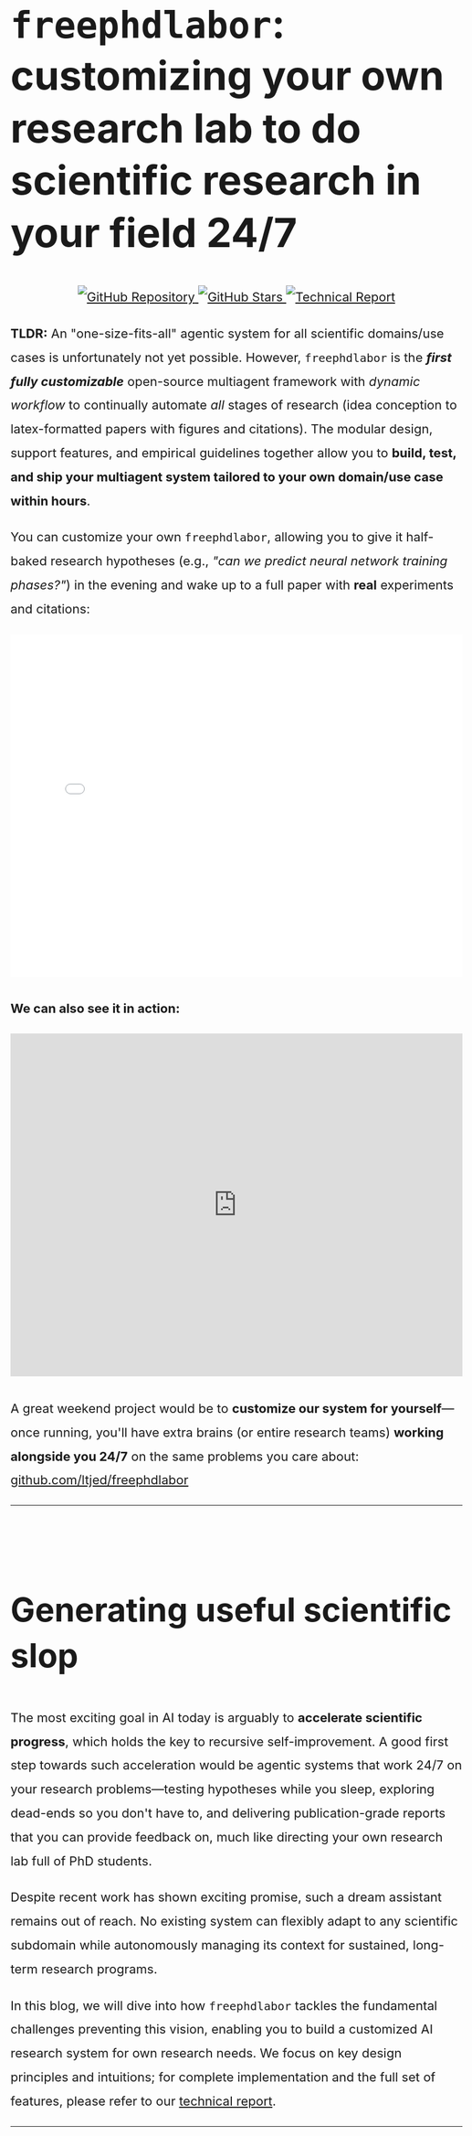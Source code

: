 <style>
body {
  font-size: 22px !important;
  line-height: 1.9 !important;
}

h1 {
  font-size: 3.2em !important;
  line-height: 1.3 !important;
}

h2 {
  font-size: 2.6em !important;
  margin-top: 2.5em !important;
  line-height: 1.4 !important;
}

h3 {
  font-size: 2em !important;
  line-height: 1.5 !important;
}

p, li {
  font-size: 22px !important;
  line-height: 1.9 !important;
}

blockquote p {
  font-size: 22px !important;
}

/* Also increase code font size */
code {
  font-size: 20px !important;
}

pre code {
  font-size: 18px !important;
}

/* Ensure code in headings inherits heading size */
h1 code {
  font-size: 0.9em !important;
}

h2 code {
  font-size: 0.9em !important;
}

h3 code {
  font-size: 0.9em !important;
}
</style>

# `freephdlabor`: customizing your own research lab to do scientific research in your field 24/7

<p align="center">
  <a href="https://github.com/ltjed/freephdlabor">
    <img src="https://img.shields.io/badge/GitHub-Repository-black?style=for-the-badge&logo=github" alt="GitHub Repository">
  </a>
  <a href="https://github.com/ltjed/freephdlabor">
    <img src="https://img.shields.io/github/stars/ltjed/freephdlabor?style=for-the-badge" alt="GitHub Stars">
  </a>
  <a href="https://github.com/ltjed/freephdlabor/blob/main/TR/technical_report/paper.pdf">
    <img src="https://img.shields.io/badge/Paper-Technical_Report-blue?style=for-the-badge&logo=arxiv" alt="Technical Report">
  </a>
</p>

**TLDR:** An "one-size-fits-all" agentic system for all scientific domains/use cases is unfortunately not yet possible. However, `freephdlabor` is the ***first fully customizable*** open-source multiagent framework with *dynamic workflow* to continually automate *all* stages of research (idea conception to latex-formatted papers with figures and citations). The modular design, support features, and empirical guidelines together allow you to **build, test, and ship your multiagent system tailored to your own domain/use case within hours**.

You can customize your own `freephdlabor`, allowing you to give it half-baked research hypotheses (e.g., *"can we predict neural network training phases?"*) in the evening and wake up to a full paper with **real** experiments and citations:

<embed src="papers/example_paper.pdf" type="application/pdf" width="100%" height="600px" />

**We can also see it in action:**

<iframe width="100%" height="600" src="https://www.youtube.com/embed/xwG7dpUtues" frameborder="0" allow="accelerometer; autoplay; clipboard-write; encrypted-media; gyroscope; picture-in-picture" allowfullscreen></iframe>

A great weekend project would be to **customize our system for yourself**—once running, you'll have extra brains (or entire research teams) **working alongside you 24/7** on the same problems you care about: [github.com/ltjed/freephdlabor](https://github.com/ltjed/freephdlabor)

---
## Generating useful scientific slop

The most exciting goal in AI today is arguably to **accelerate scientific progress**, which holds the key to recursive self-improvement. A good first step towards such acceleration would be agentic systems that work 24/7 on your research problems—testing hypotheses while you sleep, exploring dead-ends so you don't have to, and delivering publication-grade reports that you can provide feedback on, much like directing your own research lab full of PhD students.

Despite recent work has shown exciting promise, such a dream assistant remains out of reach. No existing system can flexibly adapt to any scientific subdomain while autonomously managing its context for sustained, long-term research programs.

In this blog, we will dive into how `freephdlabor` tackles the fundamental challenges preventing this vision, enabling you to build a customized AI research system for own research needs. We focus on key design principles and intuitions; for complete implementation and the full set of features, please refer to our [technical report](https://github.com/ltjed/freephdlabor/blob/main/TR/technical_report/paper.pdf).

---
## The Four Core Challenges

Over the past year, systems like `AI Scientist`[^1], `AI Scientist-v2`[^2], `Agent Laboratory`[^3], `Zochi`[^4], and `Robin`[^5] have demonstrated automated research in specific domains. However, these systems employ **fixed workflows**—operating like assembly lines that impose the same sequence of steps on all research topics (one exception is Google's `AI co-scientist`[^6], which allocate resources to different tasks/agents a priori, but it was never made open-source).

To get closer to the vision of truly adaptive AI research assistants, we need to address fundamental challenges:

- **Workflow Flexibility**: While fixed workflows reduce variability and make systems less prone to errors, they prevent customization: a pipeline designed for ML experiments can't easily adapt to your specific research area without significant re-engineering.

- **Context Window Limitations**: LLMs are pure functions—without tuning hyperparameters like temperature, their outputs depend entirely on what's in the context window. Long-running autonomous research generates massive amounts of information—experiment results, literature notes, failed attempts, insights. As agents work over hours or days, they need the right information at the right time in their context window. Without proper context management, agents either suffer from context bloat or miss critical details.

- **Multiagent Coordination**: From an individual agent's perspective, it needs to keep track of **(a)** the entire research history (ideas attempted, experiment results, etc.) accumulated thus far, and **(b)** complete description of the environment, which includes the description of every other agent. The total context this information requires grows **quadratically** with the number of agents. Additionally, allowing agents to communicate through a single `string` at a time introduces the **"game of telephone"** effect, where an agent needs to transcribe information one or more times before another agent can access it.

- **Human Intervention & Continual Research**: A commonly stated advantage of multi-agent systems is specialization via system prompts. However, effective long-term autonomous operation requires both human guidance at critical junctures and mechanisms to learn from past runs without polluting future contexts.

---
## Dynamic Workflows

To tackle the **Workflow Flexibility** challenge where fixed pipelines prevent customization, `freephdlabor` implements fully dynamic workflows that adapt to research progress. Building a customizable multiagent system requires clean interfaces and modular design, which we address through these key mechanisms:

### An Example Architecture

<img src="figures/architecture.png" alt="freephdlabor Architecture" width="800">

<!-- *Figure 1: **Multi-Agent System Architecture**. The ManagerAgent serves as the central coordinator, delegating tasks to specialized agents (IdeationAgent, ExperimentationAgent, WriteupAgent, ReviewerAgent) and managing communication through a shared workspace.* -->

Note that arrows in the figure do not indicate workflows like figures in other work do, but rather options that are available for an agent to autonomously choose from.

### ManagerAgent - PI of a Research Lab

For this reason, in our example system we designate a **ManagerAgent** to handle the delegation. This is the only agent that keeps track of both (a) and (b) mentioned above. Mechanistically, delegation to other agents is integrated much like a tool: both tools and agents have a description detailing their purpose, capabilities, etc., which are included as part of the ManagerAgent's system prompt.

<img src="figures/decision.png" alt="Dynamic Decision Making" width="600">

<!-- *Figure 3: **Dynamic Agent Decision-Making in freephdlabor**. When encountering a limitation in the current research context, the system's ManagerAgent autonomously reasons about the appropriate response and decides whether to delegate to specialized agents, interact with the workspace, or call other tools. This dynamic decision-making enables adaptive research workflows that respond to real-time progress.* -->

Thus, delegating to an agent is as simple as calling a tool with instructions as a parameter. The delegated agent will start a run of its own, call a variable number of tools to achieve the goal specified in its system prompt plus instructions from ManagerAgent, and call the `final_answer` tool when ready to report back to ManagerAgent, with the report passed as an argument to the `final_answer` tool.

This *hub-and-spoke* design also makes the design more *modular*: the central ManagerAgent functions as an intelligent 'adapter' that requires user to readjust any agent twice (i.e., it can receives enough info from ManagerAgent to perform its job AND reports results to the same agent effectively) rather than having to repeat so for all other agents. This vastly decreases the amount of trial-and-error to, say, integrate a new agent into freephdlabor.

---
## Context Management

To overcome both **Context Window Limitations** and the **Multiagent Coordination** challenges—including the quadratic scaling problem and "game of telephone" effect—we implement comprehensive context management strategies. Effective long-term autonomous operation requires managing both context length and ensuring that the right information is available at the right time.

### Workspace - File-Based Communication Channel/External Memory

A much better alternative is to **write important information as files** inside a shared workspace folder, communicating only the file path (or even better, with a brief summary of its content) to another agent. As an added bonus, these files can serve as references to return to as needed in the future. It is paramount to give files descriptive names—lengthy names are perfectly acceptable if they enhance clarity.

<img src="figures/game_of_telephone.png" alt="Game of Telephone Problem" width="650">

*The "game of telephone" effect when agents communicate through strings - avoided by using file-based communication*

### Agent Memory

When an agent in freephdlabor runs, it reviews all past memories (the full conversation context), generates an action (like calling a tool or writing code), observes the results, and saves this entire cycle as another step in memory for future reference.

<img src="figures/memory.png" alt="Agent Memory Cycle" width="700">

*Agents maintain a growing memory of reasoning, actions, and observations from each step*

This means the agent's context includes not just the current task, but the complete history of reasoning, actions, and observations from previous steps. The framework handles memory persistence, step replay, and secure code execution environments automatically[^9]. While this memory-based approach enables sophisticated multi-step reasoning, it also means context windows can grow large over time—which is why we implement multiple context management strategies.

### Context Compaction

Context compaction handles growing conversations *within* a single session. When tokens exceed **75% of the model's limit**, the `AutomaticContextCompactor` kicks in: it intelligently summarizes the context—tool usage patterns, key observations, recent reasoning, errors encountered—and reconstructs the agent's memory with this compact summary **plus the last 3 ActionSteps**.

### Workspace as External Memory

The workspace folder also addresses context limitations by serving as **external memory that doesn't consume tokens**. Important information—experiment results, intermediate analyses, literature reviews—lives in files rather than taking up precious context space. Agents can reference these files when needed, dramatically extending their effective memory capacity beyond the token limit when workspace in organized appropriately.

With context compaction, memory persistence, and workspace-based external memory working together, you finally have free PhD labor that works 24/7 on topics of your interest—running experiments, generating reports, and most importantly, **building on previous lessons learned**.

---
## Modular Agent Specialization

To address both **Context Window Limitations** and **Multiagent Coordination** challenges, we employ modular agent specialization. By distributing work across specialized agents, we avoid the quadratic context scaling problem while ensuring each agent has precisely the information it needs. Each specialized agent concentrates on designated work with specific tool sets and fewer choices, reducing distraction and improving focus.

**Tool Specialization**: Each agent in the system has access to a curated set of tools relevant to its specific role. For instance:
- The IdeationAgent focuses on literature search and hypothesis generation tools
- The ExperimentationAgent works with code execution and experiment management tools
- The WriteupAgent specializes in LaTeX compilation and figure generation tools
- The ReviewerAgent uses critical analysis and validation tools

**Reduced Distraction**: By limiting each agent to its domain-specific responsibilities and tools, we minimize cognitive overhead. An agent writing papers doesn't need to know about experiment execution details, and an agent running experiments doesn't need LaTeX formatting knowledge. This separation of concerns allows each agent to excel in its specialized domain without the noise of irrelevant capabilities.

**Context Window Benefits**: Through building freephdlabor, we've discovered that **delegation of certain tasks to other agents can significantly reduce the burden on individual context windows**, enabling more sophisticated reasoning chains. This specialization approach not only improves individual agent performance but also makes the system more maintainable and debuggable—when something goes wrong, it's clear which agent and which subset of tools are involved.

**Encoded Research Wisdom**: Beyond managing context size, specialization allows us to embed domain expertise directly into each agent's context through carefully crafted system prompts. Unlike rigid workflows, these prompts provide flexible guidance—accumulated wisdom that agents consider but can override when the situation demands:

- The IdeationAgent carries experience about what makes strong research contributions: genuine literature gaps, theoretical grounding, testable hypotheses—but remains open to unconventional ideas that break these patterns
- The ExperimentationAgent draws on best practices like ablation studies and baseline comparisons, yet adapts its approach based on what each unique research question requires
- The WriteupAgent understands effective paper narratives while remaining flexible to present results in whatever structure best serves the findings
- The ReviewerAgent considers multiple evaluation dimensions (originality, soundness, clarity, significance) but weighs them dynamically based on the paper's goals

This isn't hardcoded behavior—it's more like giving agents the benefit of experience. When you customize for your domain, you're sharing field-specific wisdom that guides without constraining. A biology agent might know "controls typically isolate variables" but recognize when a systems approach demands different methodology. This flexible expertise is what enables agents to handle novel research directions while still making informed decisions.

<img src="figures/example_run_mermaid.svg" alt="Example Research Run" width="100%">

*Sequence diagram demonstrating how specialized agents interact in an example `freephdlabor` run*

---
## Collaborative Evolution

To address the **Human Intervention & Continual Research** challenge, we built mechanisms for both real-time human guidance and learning across research sessions.

### Auto-Improving Your Agents Over Time

Another goal of freephdlabor is to enable everyone to easily customize their own multiagent system for bespoke use cases. Customization typically involves:

1. **Defining agent(s)**:
   - (a) Writing a system prompt
   - (b) Defining the tools the agent has access to

2. **Ensuring integration**:
   - (a) Agent receives necessary information from other agents
   - (b) Agent faithfully and effectively communicates its work

We want to allow users to zoom in on (1), especially (1)(b). To make (2) easier, **freephdlabor automatically tracks all LLM calls** made by all agents, organized in temporal order, in `agent_llm_calls.jsonl`. As recent research indicates[^7][^8], systematically analyzing `agent_llm_calls.jsonl` (especially across different runs) can enable a coding assistant, specialized agent, or fine-tuned LLM like AgentTracer-8B[^8] to identify points for improvement.

E.g., users can use these **Claude Code slash commands**:
- `/analyze_agent_context` - Helps ensure agents receive necessary information 
- `/refine_agent_prompt` - Helps improve agent communication effectiveness

At the moment, suggested improvements center around system prompts, but in the future, with better context engineering and coding assistants, we plan to support more general improvements involving code changes.

### Towards continual collaboration

An important goal of `freephdlabor` is to enable **continual research** of the same topic while allowing plenty of interaction between you and your own 'research lab.'

To this end, the system automatically saves the complete memory of all agents—every execution step with detailed reasoning traces, tool usage history, and inter-agent interactions. When combined with workspace files, this creates a comprehensive record of the entire research trajectory. **Resuming from checkpoints** is simple: specify the workspace you wish to continue from, and the system reconstructs the entire multiagent environment from the saved state.

**Real-time interruption** enables interactive context injection when needed. The system listens continuously for user input signals. After each step completes, if an interrupt is present, the agent pauses and prompts you for new instructions—either to refine the current task or inject critical context the agent may have missed. These instructions are stored in agent memory and incorporated into subsequent steps.

This creates a **collaborative loop** where agents remain self-directed most of the time, yet always receptive to human guidance when needed.

### Current Learning Mechanisms

**In-Context Learning**: Currently, agents in freephdlabor "learn" between different runs through in-context learning—incorporating information into system prompts or as files in the workspace upon initialization. This enables agents to build on previous research sessions and avoid repeating failed approaches.

---
## Implementation Considerations

### Flexibility v. Stability

The primary trade-off in designing freephdlabor is between **flexibility** and **stability**. Fully agentic workflows enable adaptive research processes but can sometimes lead to unpredictable behavior. We address this through:

1. **Structured workspace conventions** that guide agent behavior
2. **Context compaction** to prevent information overload
3. **Explicit quality gates** in the ManagerAgent's delegation logic
4. **Human-in-the-loop interruption mechanisms** for course correction

---
## Future Directions

**Advanced Context Engineering**: As foundation models develop better context management capabilities, we expect multiagent architectures to become even more powerful. Future context engineering advances could enable more sophisticated delegation patterns, smarter memory allocation across agents, and dynamic context sharing strategies that further amplify the benefits of specialized agent coordination.

**Adapting to Your Domain**: The most direct extension of freephdlabor is modifying existing agents for your specific use case. For instance, if you're a materials scientist, you could substitute the `RunExperimentTool` (designed for AI/ML experiments) with a tool that takes in a hypothesis and outputs lab experiment results. Resources like `ToolUniverse`[^10] provide curated collections of validated tools that can be seamlessly integrated into agent definitions for domain-specific customization.

**In-Context Learning for Improvement**: While effective, the current in-context learning approach has drawbacks: the information takes up precious context window space and can distract agents when tasks are unrelated to saved information. Future improvements could address these limitations through more sophisticated context management.

**Specialization via Fine-Tuning**: We believe an underappreciated advantage of the multiagent approach is **specialization via fine-tuning**. The major bottleneck in traditional fine-tuning lies in the amount of data/capability we can post-train into each LLM without interfering with other capabilities.

Since `agent_llm_calls.jsonl` contains the LLM calls (i.e., state-action pairs) of different agents across runs, it would be fascinating to **fine-tune individual agents using curated versions of those trajectories**. This approach could enable deep domain-specific expertise while maintaining general capabilities—each agent becomes a specialist through targeted fine-tuning on its own behavioral data.

**Agent Deception**: Agents sometimes engage in deceptive behavior when faced with difficult requirements they cannot satisfy. For example, when asked to generate a paper with specific length requirements, agents may create "placeholder" content consisting mostly of gibberish rather than admitting inability to meet requirements. Moreover, as seen in the demo video run for ResourcePreparationAgent in the first run, sometimes agents may just make a mistake and don't realize it. Regardless, improving reliability via dedicated agents, prompting, or post-training are all viable options.

**Foundation Model Improvements**: As foundation models continue to improve, we expect the stability-flexibility trade-off to become increasingly favorable for agentic systems. At the moment, suggested improvements center around system prompts, but in the future, with better context engineering and coding assistants, we plan to support more general improvements involving code changes.

---
## Taking stock...

*AI-accelerated innovation shouldn't belong only to Google*. `freephdlabor` is a step toward this vision: a multiagent framework where **modularity enables customization** and **context engineering enables persistence**, further *closing the gap between compute hours and scientific innovation*.

Ready to build your own AI research team? Check out:
- **GitHub Repository**: [https://github.com/ltjed/freephdlabor](https://github.com/ltjed/freephdlabor)
- **Full Technical Report**: [PDF](https://github.com/ltjed/freephdlabor/blob/main/TR/technical_report/paper.pdf)

We welcome contributions, feedback, and discussions. Join us in democratizing AI-powered scientific discovery!

---

## References

[^1]: Lu, C., et al. (2024). *AI Scientist: Fully Automated Scientific Discovery*. arXiv preprint arXiv:2408.06292. [https://arxiv.org/abs/2408.06292](https://arxiv.org/abs/2408.06292)

[^2]: Yamada, Y., Lange, R. T., Lu, C., Hu, S., Lu, C., Foerster, J., Clune, J., & Ha, D. (2025). *The AI Scientist-v2: Workshop-Level Automated Scientific Discovery via Agentic Tree Search*. arXiv preprint arXiv:2504.08066. [https://arxiv.org/abs/2504.08066](https://arxiv.org/abs/2504.08066)

[^3]: Schmidgall, S., Su, Y., Wang, Z., Sun, X., Wu, J., Yu, X., Liu, J., Moor, M., Liu, Z., & Barsoum, E. (2025). *Agent Laboratory: Using LLM Agents as Research Assistants*. arXiv preprint arXiv:2501.04227. [https://arxiv.org/abs/2501.04227](https://arxiv.org/abs/2501.04227)

[^4]: Zhou, Y., et al. (2025). *Zochi: Technical Report on Automated Scientific Research*. [https://github.com/IntologyAI/Zochi/blob/main/Zochi_Technical_Report.pdf](https://github.com/IntologyAI/Zochi/blob/main/Zochi_Technical_Report.pdf)

[^5]: Lu, Y., Wang, C., Song, L., & Li, H. (2025). *Robin: A Multi-Agent System for Automating Scientific Discovery*. arXiv preprint arXiv:2505.13400. [https://arxiv.org/abs/2505.13400](https://arxiv.org/abs/2505.13400)

[^6]: Gottweis, J., Weng, W.-H., Daryin, A., Tu, T., Palepu, A., Sirkovic, P., et al. (2025). *Towards an AI co-scientist*. arXiv preprint arXiv:2502.18864. [https://arxiv.org/abs/2502.18864](https://arxiv.org/abs/2502.18864)

[^7]: Agrawal, P., et al. (2025). *GEPA: Reflective Prompt Evolution Can Outperform Reinforcement Learning*. arXiv preprint arXiv:2507.19457. [https://arxiv.org/abs/2507.19457](https://arxiv.org/abs/2507.19457)

[^8]: Zhang, Y., et al. (2025). *AgenTracer: Who Is Inducing Failure in the LLM Agentic Systems?* arXiv preprint arXiv:2509.03312. [https://arxiv.org/abs/2509.03312](https://arxiv.org/abs/2509.03312)

[^9]: HuggingFace. (2024). *smolagents Documentation*. [https://huggingface.co/docs/smolagents](https://huggingface.co/docs/smolagents)

[^10]: Gao, J., et al. (2025). *Democratizing AI scientists using ToolUniverse*. arXiv preprint arXiv:2509.23426. [https://arxiv.org/abs/2509.23426](https://arxiv.org/abs/2509.23426)